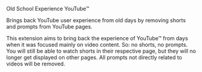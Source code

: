 Old School Experience YouTube™

Brings back YouTube user experience from old days by removing shorts and prompts from YouTube pages.

This extension aims to bring back the experience of YouTube™ from days when it was focused mainly on video content. So: no shorts, no prompts. You will still be able to watch shorts in their respective page, but they will no longer get displayed on other pages. All prompts not directly related to videos will be removed.

